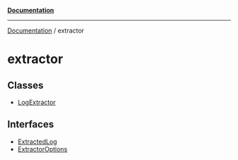 [**Documentation**](../README.md)

***

[Documentation](../README.md) / extractor

# extractor

## Classes

- [LogExtractor](classes/LogExtractor.md)

## Interfaces

- [ExtractedLog](interfaces/ExtractedLog.md)
- [ExtractorOptions](interfaces/ExtractorOptions.md)
